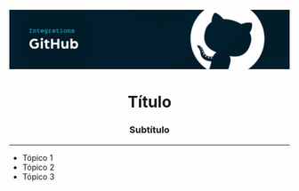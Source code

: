 

![](banner.png)
<h1 align="center">Título</h1>
<h3 align="center">Subtítulo</h3>
<hr>

- Tópico 1
- Tópico 2
- Tópico 3




